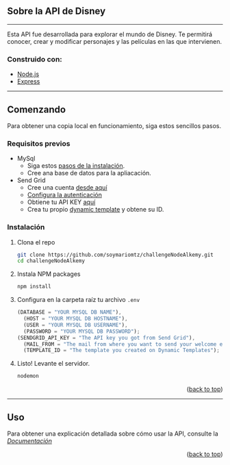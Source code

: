 ## Sobre la API de Disney

---

Esta API fue desarrollada para explorar el mundo de Disney. Te permitirá conocer, crear y modificar personajes y las películas en las que intervienen.

### Construido con:

- [Node.js](https://nodejs.org/en/)
- [Express](https://expressjs.com/)

---

## Comenzando

Para obtener una copia local en funcionamiento, siga estos sencillos pasos.

###

### Requisitos previos

- MySql
  - Siga estos [pasos de la instalación](https://dev.mysql.com/doc/mysql-installation-excerpt/5.7/en/).
  - Cree ana base de datos para la apliacación.
- Send Grid
  - Cree una cuenta [desde aquí](https://sendgrid.com/)
  - [Configura la autenticación](https://docs.sendgrid.com/ui/account-and-settings/how-to-set-up-domain-authentication#setting-up-domain-authentication)
  - Obtiene tu API KEY [aquí](https://app.sendgrid.com/settings/api_keys)
  - Crea tu propio [dynamic template](https://sendgrid.com/dynamic_templates) y obtene su ID.

### Instalación

1. Clona el repo
   ```sh
   git clone https://github.com/soymariomtz/challengeNodeAlkemy.git
   cd challengeNodeAlkemy
   ```
2. Instala NPM packages
   ```sh
   npm install
   ```
3. Configura en la carpeta raíz tu archivo `.env`

   ```js
   (DATABASE = "YOUR MYSQL DB NAME"),
     (HOST = "YOUR MYSQL DB HOSTNAME"),
     (USER = "YOUR MYSQL DB USERNAME"),
     (PASSWORD = "YOUR MYSQL DB PASSWORD");
   (SENDGRID_API_KEY = "The API key you got from Send Grid"),
     (MAIL_FROM = "The mail from where you want to send your welcome email"),
     (TEMPLATE_ID = "The template you created on Dynamic Templates");
   ```

4. Listo! Levante el servidor.
   ```sh
   nodemon
   ```

<p align="right">(<a href="#top">back to top</a>)</p>

---

## Uso

Para obtener una explicación detallada sobre cómo usar la API, consulte la _[Documentación](https://documenter.getpostman.com/view/18853937/UyrEiahg)_

<p align="right">(<a href="#top">back to top</a>)</p>
